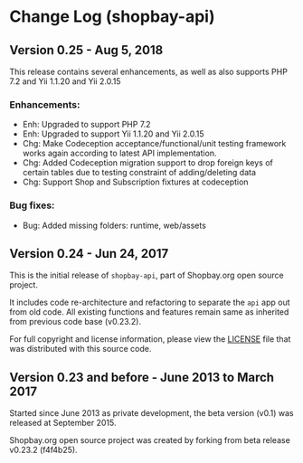 # Change Log (shopbay-api)

## Version 0.25 - Aug 5, 2018

This release contains several enhancements, as well as also supports PHP 7.2 and Yii 1.1.20 and Yii 2.0.15

### Enhancements:

 - Enh: Upgraded to support PHP 7.2
 - Enh: Upgraded to support Yii 1.1.20 and Yii 2.0.15
 - Chg: Make Codeception acceptance/functional/unit testing framework works again according to latest API implementation.
 - Chg: Added Codeception migration support to drop foreign keys of certain tables due to testing constraint of adding/deleting data
 - Chg: Support Shop and Subscription fixtures at codeception

### Bug fixes:

 - Bug: Added missing folders: runtime, web/assets


## Version 0.24 - Jun 24, 2017

This is the initial release of `shopbay-api`, part of Shopbay.org open source project. 

It includes code re-architecture and refactoring to separate the `api` app out from old code.
All existing functions and features remain same as inherited from previous code base (v0.23.2).

For full copyright and license information, please view the [LICENSE](LICENSE.md) file that was distributed with this source code.


## Version 0.23 and before - June 2013 to March 2017

Started since June 2013 as private development, the beta version (v0.1) was released at September 2015. 

Shopbay.org open source project was created by forking from beta release v0.23.2 (f4f4b25). 